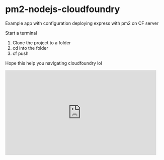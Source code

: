 # pm2-nodejs-cloudfoundry
Example app with configuration deploying express with pm2 on CF server

Start a terminal
 1. Clone the project to a folder 
 2. cd into the folder
 3. cf push 

Hope this help you navigating cloudfoundry lol 
<iframe src="https://giphy.com/embed/NS7gPxeumewkWDOIxi" width="480" height="270" frameBorder="0" class="giphy-embed" allowFullScreen></iframe>

